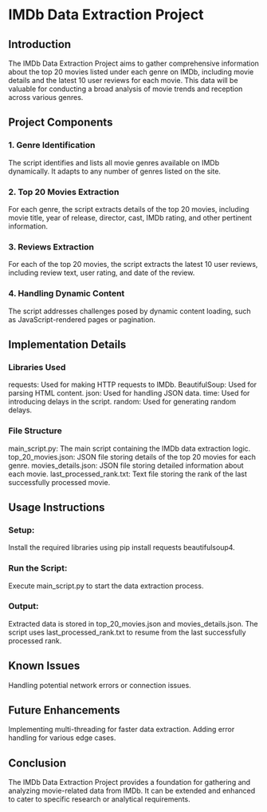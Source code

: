 # IMDb Data Extraction Project
## Introduction
The IMDb Data Extraction Project aims to gather comprehensive information about the top 20 movies listed under each genre on IMDb, including movie details and the latest 10 user reviews for each movie. This data will be valuable for conducting a broad analysis of movie trends and reception across various genres.
## Project Components
### 1. Genre Identification
The script identifies and lists all movie genres available on IMDb dynamically. It adapts to any number of genres listed on the site.
### 2. Top 20 Movies Extraction
For each genre, the script extracts details of the top 20 movies, including movie title, year of release, director, cast, IMDb rating, and other pertinent information.
### 3. Reviews Extraction
For each of the top 20 movies, the script extracts the latest 10 user reviews, including review text, user rating, and date of the review.
### 4. Handling Dynamic Content
The script addresses challenges posed by dynamic content loading, such as JavaScript-rendered pages or pagination.
## Implementation Details
### Libraries Used
requests: Used for making HTTP requests to IMDb.
BeautifulSoup: Used for parsing HTML content.
json: Used for handling JSON data.
time: Used for introducing delays in the script.
random: Used for generating random delays.
### File Structure
main_script.py: The main script containing the IMDb data extraction logic.
top_20_movies.json: JSON file storing details of the top 20 movies for each genre.
movies_details.json: JSON file storing detailed information about each movie.
last_processed_rank.txt: Text file storing the rank of the last successfully processed movie.
## Usage Instructions
### Setup:
Install the required libraries using pip install requests beautifulsoup4.
### Run the Script:
Execute main_script.py to start the data extraction process.
### Output:
Extracted data is stored in top_20_movies.json and movies_details.json.
The script uses last_processed_rank.txt to resume from the last successfully processed rank.
## Known Issues
Handling potential network errors or connection issues.
## Future Enhancements
Implementing multi-threading for faster data extraction.
Adding error handling for various edge cases.
## Conclusion
The IMDb Data Extraction Project provides a foundation for gathering and analyzing movie-related data from IMDb. It can be extended and enhanced to cater to specific research or analytical requirements.

